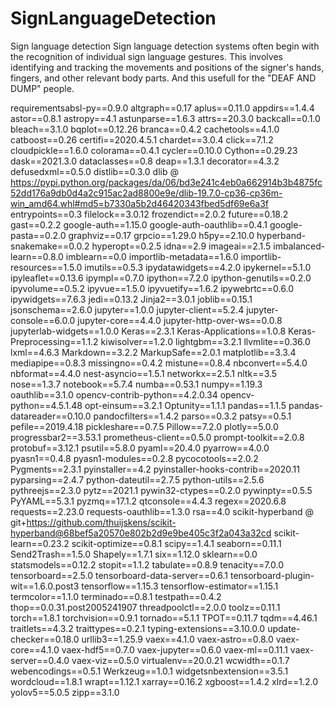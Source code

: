 # SignLanguageDetection
Sign language detection
Sign language detection systems often begin with the recognition of individual sign language gestures. 
This involves identifying and tracking the movements and positions of the signer's hands, fingers, and other relevant body parts.
And this usefull for the "DEAF AND DUMP" people.

requirementsabsl-py==0.9.0
altgraph==0.17
aplus==0.11.0
appdirs==1.4.4
astor==0.8.1
astropy==4.1
astunparse==1.6.3
attrs==20.3.0
backcall==0.1.0
bleach==3.1.0
bqplot==0.12.26
branca==0.4.2
cachetools==4.1.0
catboost==0.26
certifi==2020.4.5.1
chardet==3.0.4
click==7.1.2
cloudpickle==1.6.0
colorama==0.4.1
cycler==0.10.0
Cython==0.29.23
dask==2021.3.0
dataclasses==0.8
deap==1.3.1
decorator==4.3.2
defusedxml==0.5.0
distlib==0.3.0
dlib @ https://pypi.python.org/packages/da/06/bd3e241c4eb0a662914b3b4875fc52dd176a9db0d4a2c915ac2ad8800e9e/dlib-19.7.0-cp36-cp36m-win_amd64.whl#md5=b7330a5b2d46420343fbed5df69e6a3f
entrypoints==0.3
filelock==3.0.12
frozendict==2.0.2
future==0.18.2
gast==0.2.2
google-auth==1.15.0
google-auth-oauthlib==0.4.1
google-pasta==0.2.0
graphviz==0.17
grpcio==1.29.0
h5py==2.10.0
hyperband-snakemake==0.0.2
hyperopt==0.2.5
idna==2.9
imageai==2.1.5
imbalanced-learn==0.8.0
imblearn==0.0
importlib-metadata==1.6.0
importlib-resources==1.5.0
imutils==0.5.3
ipydatawidgets==4.2.0
ipykernel==5.1.0
ipyleaflet==0.13.6
ipympl==0.7.0
ipython==7.2.0
ipython-genutils==0.2.0
ipyvolume==0.5.2
ipyvue==1.5.0
ipyvuetify==1.6.2
ipywebrtc==0.6.0
ipywidgets==7.6.3
jedi==0.13.2
Jinja2==3.0.1
joblib==0.15.1
jsonschema==2.6.0
jupyter==1.0.0
jupyter-client==5.2.4
jupyter-console==6.0.0
jupyter-core==4.4.0
jupyter-http-over-ws==0.0.8
jupyterlab-widgets==1.0.0
Keras==2.3.1
Keras-Applications==1.0.8
Keras-Preprocessing==1.1.2
kiwisolver==1.2.0
lightgbm==3.2.1
llvmlite==0.36.0
lxml==4.6.3
Markdown==3.2.2
MarkupSafe==2.0.1
matplotlib==3.3.4
mediapipe==0.8.3
missingno==0.4.2
mistune==0.8.4
nbconvert==5.4.0
nbformat==4.4.0
nest-asyncio==1.5.1
networkx==2.5.1
nltk==3.5
nose==1.3.7
notebook==5.7.4
numba==0.53.1
numpy==1.19.3
oauthlib==3.1.0
opencv-contrib-python==4.2.0.34
opencv-python==4.5.1.48
opt-einsum==3.2.1
Optunity==1.1.1
pandas==1.1.5
pandas-datareader==0.10.0
pandocfilters==1.4.2
parso==0.3.2
patsy==0.5.1
pefile==2019.4.18
pickleshare==0.7.5
Pillow==7.2.0
plotly==5.0.0
progressbar2==3.53.1
prometheus-client==0.5.0
prompt-toolkit==2.0.8
protobuf==3.12.1
psutil==5.8.0
pyaml==20.4.0
pyarrow==4.0.0
pyasn1==0.4.8
pyasn1-modules==0.2.8
pycocotools==2.0.2
Pygments==2.3.1
pyinstaller==4.2
pyinstaller-hooks-contrib==2020.11
pyparsing==2.4.7
python-dateutil==2.7.5
python-utils==2.5.6
pythreejs==2.3.0
pytz==2021.1
pywin32-ctypes==0.2.0
pywinpty==0.5.5
PyYAML==5.3.1
pyzmq==17.1.2
qtconsole==4.4.3
regex==2020.6.8
requests==2.23.0
requests-oauthlib==1.3.0
rsa==4.0
scikit-hyperband @ git+https://github.com/thuijskens/scikit-hyperband@68bef5a20570e802b2d9e9be405c3f2a043a32cd
scikit-learn==0.23.2
scikit-optimize==0.8.1
scipy==1.4.1
seaborn==0.11.1
Send2Trash==1.5.0
Shapely==1.7.1
six==1.12.0
sklearn==0.0
statsmodels==0.12.2
stopit==1.1.2
tabulate==0.8.9
tenacity==7.0.0
tensorboard==2.5.0
tensorboard-data-server==0.6.1
tensorboard-plugin-wit==1.6.0.post3
tensorflow==1.15.3
tensorflow-estimator==1.15.1
termcolor==1.1.0
terminado==0.8.1
testpath==0.4.2
thop==0.0.31.post2005241907
threadpoolctl==2.0.0
toolz==0.11.1
torch==1.8.1
torchvision==0.9.1
tornado==5.1.1
TPOT==0.11.7
tqdm==4.46.1
traitlets==4.3.2
traittypes==0.2.1
typing-extensions==3.10.0.0
update-checker==0.18.0
urllib3==1.25.9
vaex==4.1.0
vaex-astro==0.8.0
vaex-core==4.1.0
vaex-hdf5==0.7.0
vaex-jupyter==0.6.0
vaex-ml==0.11.1
vaex-server==0.4.0
vaex-viz==0.5.0
virtualenv==20.0.21
wcwidth==0.1.7
webencodings==0.5.1
Werkzeug==1.0.1
widgetsnbextension==3.5.1
wordcloud==1.8.1
wrapt==1.12.1
xarray==0.16.2
xgboost==1.4.2
xlrd==1.2.0
yolov5==5.0.5
zipp==3.1.0
